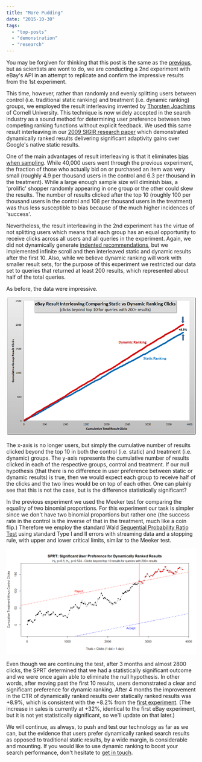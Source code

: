 ```yaml
---
title: "More Pudding"
date: "2015-10-30"
tags: 
  - "top-posts"
  - "demonstration"
  - "research"
---
```


You may be forgiven for thinking that this post is the same as the [previous](http://blog.rankdynamics.com/2015/10/27/the-proof-is-in-the-pudding/), but as scientists are wont to do, we are conducting a 2nd experiment with eBay's API in an attempt to replicate and confirm the impressive results from the 1st experiment.

This time, however, rather than randomly and evenly splitting users between control (i.e. traditional static ranking) and treatment (i.e. dynamic ranking) groups, we employed the result interleaving invented by [Thorsten Joachims](http://www.cs.cornell.edu/People/tj/) of Cornell University. This technique is now widely accepted in the search industry as a sound method for determining user preference between two competing ranking functions without explicit feedback. We used this same result interleaving in our [2009 SIGIR research paper](http://blog.rankdynamics.com/2008/12/01/evaluating-surf-canyons-technology-part-2/) which demonstrated dynamically ranked results delivering significant adaptivity gains over Google's native static results.

One of the main advantages of result interleaving is that it eliminates [bias when sampling](https://en.wikipedia.org/wiki/Sampling_bias). While 40,000 users went through the previous experiment, the fraction of those who actually bid on or purchased an item was very small (roughly 4.9 per thousand users in the control and 6.3 per thousand in the treatment). While a large enough sample size will diminish bias, a 'prolific' shopper randomly appearing in one group or the other could skew the results. The number of results clicked after the top 10 (roughly 100 per thousand users in the control and 108 per thousand users in the treatment) was thus less susceptible to bias because of the much higher incidences of 'success'.

Nevertheless, the result interleaving in the 2nd experiment has the virtue of not splitting users which means that each group has an equal opportunity to receive clicks across all users and all queries in the experiment. Again, we did not dynamically generate [indented recommendations](http://blog.rankdynamics.com/2007/10/11/discovering-discovery/), but we implemented infinite scroll and then interleaved static and dynamic results after the first 10. Also, while we believe dynamic ranking will work with smaller result sets, for the purpose of this experiment we restricted our data set to queries that returned at least 200 results, which represented about half of the total queries.

As before, the data were impressive.

[![eBay Interleaving Clicks](/assets/images/rank-dynamics/eBay-test-2-interleaving-clicks-2.png)](http://blog.rankdynamics.com/wp-content/uploads/2015/10/eBay-test-2-interleaving-clicks-2.png)

The x-axis is no longer users, but simply the cumulative number of results clicked beyond the top 10 in both the control (i.e. static) and treatment (i.e. dynamic) groups. The y-axis represents the cumulative number of results clicked in each of the respective groups, control and treatment. If our null hypothesis (that there is no difference in user preference between static or dynamic results) is true, then we would expect each group to receive half of the clicks and the two lines would be on top of each other. One can plainly see that this is not the case, but is the difference statistically significant?

In the previous experiment we used the Meeker test for comparing the equality of two binomial proportions. For this experiment our task is simpler since we don't have two binomial proportions but rather one (the success rate in the control is the inverse of that in the treatment, much like a coin flip.) Therefore we employ the standard Wald [Sequential Probability Ratio Test](https://en.wikipedia.org/wiki/Sequential_probability_ratio_test) using standard Type I and II errors with streaming data and a stopping rule, with upper and lower critical limits, similar to the Meeker test.

[![](/assets/images/rank-dynamics/SPRT.png)](http://blog.rankdynamics.com/wp-content/uploads/2015/10/SPRT.png)

Even though we are continuing the test, after 3 months and almost 2800 clicks, the SPRT determined that we had a statistically significant outcome and we were once again able to eliminate the null hypothesis. In other words, after moving past the first 10 results, users demonstrated a clear and significant preference for dynamic ranking. After 4 months the improvement in the CTR of dynamically ranked results over statically ranked results was +8.9%, which is consistent with the +8.2% from the [first experiment](http://blog.rankdynamics.com/2015/10/27/the-proof-is-in-the-pudding/). (The increase in sales is currently at +32%, identical to the first eBay experiment, but it is not yet statistically significant, so we'll update on that later.)

We will continue, as always, to push and test our technology as far as we can, but the evidence that users prefer dynamically ranked search results as opposed to traditional static results, by a wide margin, is considerable and mounting. If you would like to use dynamic ranking to boost your search performance, don't hesitate to [get in touch](http://www.rankdynamics.com/contact/).

